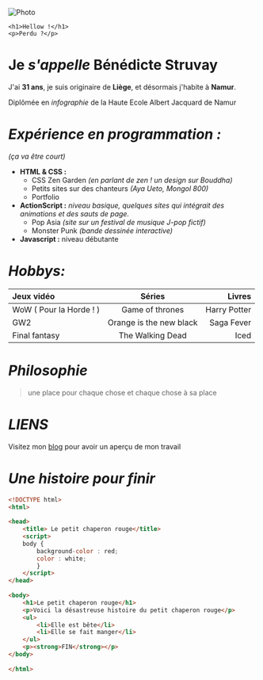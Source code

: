 
![Photo](https://github.com/benestruv/Presentation/blob/master/index.png)


```
<h1>Hellow !</h1>
<p>Perdu ?</p>
```

Je _s'appelle_ Bénédicte Struvay
==============================
J'ai **31 ans**, je suis originaire de **Liège**, et désormais j'habite à **Namur**.

Diplômée en *infographie* de la Haute Ecole Albert Jacquard de Namur



_Expérience en programmation :_
==============================
_(ça va être court)_

* **HTML & CSS :**
    * CSS Zen Garden *(en parlant de zen ! un design sur Bouddha)*
    * Petits sites sur des chanteurs *(Aya Ueto, Mongol 800)*
    * Portfolio
* **ActionScript :** *niveau basique, quelques sites qui intégrait des animations et des sauts de page.*
   * Pop Asia *(site sur un festival de musique J-pop fictif)*
   * Monster Punk *(bande dessinée interactive)*
* **Javascript :** niveau débutante

_Hobbys:_
=========
| Jeux vidéo    |     Séries      |        Livres |
| :------------ | :-------------: | -------------: |
| WoW ( Pour la Horde ! )|Game of thrones  |Harry Potter    |
| GW2           |Orange is the new black|Saga Fever|
| Final fantasy |The Walking Dead |Iced            |


_Philosophie_
============
> une place pour chaque chose et chaque chose à sa place


_LIENS_
========
Visitez mon [blog](http://struvaybenedicte.blogspot.com/) pour avoir un aperçu de mon travail

_Une histoire pour finir_
=========================


```HTML
<!DOCTYPE html>
<html>
 
<head>
    <title> Le petit chaperon rouge</title>
    <script>
    body {
        background-color : red;
        color : white;
        }
    </script>
</head>
 
<body>
    <h1>Le petit chaperon rouge</h1>
    <p>Voici la désastreuse histoire du petit chaperon rouge</p>
    <ul>
        <li>Elle est bête</li>
        <li>Elle se fait manger</li>
    </ul>
    <p><strong>FIN</strong></p>
</body>
 
</html>
```
